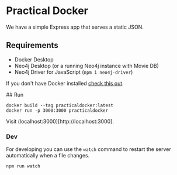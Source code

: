 # Practical Docker

We have a simple Express app that serves a static JSON.

## Requirements

- Docker Desktop
- Neo4j Desktop (or a running Neo4j instance with Movie DB)
- Neo4j Driver for JavaScript (`npm i neo4j-driver`)

If you don't have Docker installed [check this out](https://docs.docker.com/docker-for-mac/install/).

## Run

```
docker build --tag practicaldocker:latest
docker run -p 3000:3000 practicaldocker
```

Visit (localhost:3000)[http://localhost:3000].

### Dev

For developing you can use the `watch` command to restart the server automatically when a file changes.

```
npm run watch
```
